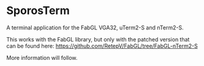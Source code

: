 # SporosTerm
A terminal application for the FabGL VGA32, uTerm2-S and nTerm2-S.

This works with the FabGL library, but only with the patched version that can be found here: https://github.com/RetepV/FabGL/tree/FabGL-nTerm2-S

More information will follow.
